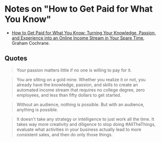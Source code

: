 # Notes on "How to Get Paid for What You Know"

* [How to Get Paid for What You Know: Turning Your Knowledge, Passion, and Experience into an Online Income Stream in Your Spare Time](https://amzn.to/44ZVHd0), Graham Cochrane.

## Quotes

> Your passion matters little if no one is willing to pay for it.

> You are sitting on a gold mine. Whether you realize it or not, you already have the knowledge, passion, and skills to create an automated income stream that requires no college degree, zero employees, and less than fifty dollars to get started.

> Without an audience, nothing is possible. But with an audience, anything is possible.

> It doesn't take any strategy or intelligence to just work all the time. It takes way more creativity and diligence to stop doing #AllTheThings, evaluate what activities in your business actually lead to more consistent sales, and then do only those things.

